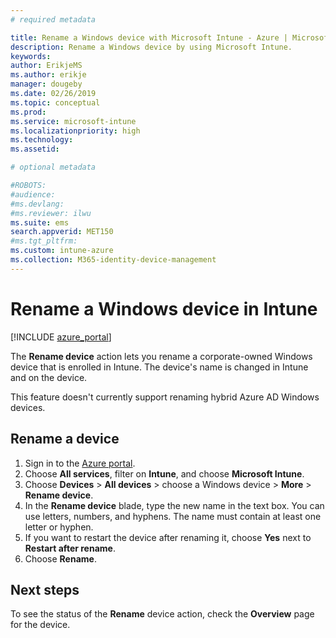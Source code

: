 ```yaml
---
# required metadata

title: Rename a Windows device with Microsoft Intune - Azure | Microsoft Docs
description: Rename a Windows device by using Microsoft Intune.
keywords:
author: ErikjeMS
ms.author: erikje
manager: dougeby
ms.date: 02/26/2019
ms.topic: conceptual
ms.prod:
ms.service: microsoft-intune
ms.localizationpriority: high
ms.technology:
ms.assetid: 

# optional metadata

#ROBOTS:
#audience:
#ms.devlang:
#ms.reviewer: ilwu
ms.suite: ems
search.appverid: MET150
#ms.tgt_pltfrm:
ms.custom: intune-azure
ms.collection: M365-identity-device-management
---
```


# Rename a Windows device in Intune


[!INCLUDE [azure_portal](./includes/azure_portal.md)]

The **Rename device** action lets you rename a corporate-owned Windows device that is enrolled in Intune. The device's name is changed in Intune and on the device. 

This feature doesn't currently support renaming hybrid Azure AD Windows devices.

## Rename a device

1. Sign in to the [Azure portal](https://portal.azure.com).
2. Choose **All services**, filter on **Intune**, and choose **Microsoft Intune**.
3. Choose **Devices** > **All devices** > choose a Windows device > **More** > **Rename device**.
4. In the **Rename device** blade, type the new name in the text box. You can use letters, numbers, and hyphens. The name must contain at least one letter or hyphen.
5. If you want to restart the device after renaming it, choose **Yes** next to **Restart after rename**.
6. Choose **Rename**.



## Next steps

To see the status of the **Rename** device action, check the **Overview** page for the device.
